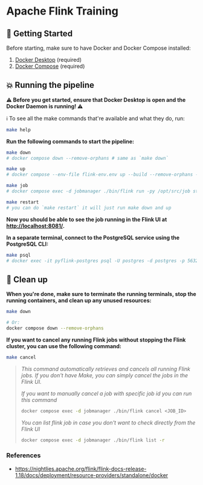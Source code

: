 # Apache Flink Training

## :pushpin: Getting Started

Before starting, make sure to have Docker and Docker Compose installed:

  1. [Docker Desktop](https://docs.docker.com/get-docker/) (required)
  2. [Docker Compose](https://docs.docker.com/compose/install/#installation-scenarios) (required)


## :boom: Running the pipeline

**:warning: Before you get started, ensure that Docker Desktop is open and the Docker Daemon is running! :warning:**


:information_source: To see all the make commands that're available and what they do, run:

  ```bash
  make help
  ```


**Run the following commands to start the pipeline:**

  ```bash
  make down
  # docker compose down --remove-orphans # same as `make down`

  make up
  # docker compose --env-file flink-env.env up --build --remove-orphans -d

  make job
  # docker compose exec -d jobmanager ./bin/flink run -py /opt/src/job start_job.py --pyFiles /opt/src

  make restart
  # you can do `make restart` it will just run make down and up
  ```


**Now you should be able to see the job running in the Flink UI at [http://localhost:8081/](http://localhost:8081/).**

**In a separate terminal, connect to the PostgreSQL service using the PostgreSQL CLI:**

  ```bash
  make psql
  # docker exec -it pyflink-postgres psql -U postgres -d postgres -p 5632
  ```


## :broom: Clean up

**When you're done, make sure to terminate the running terminals, stop the running containers, and clean up any unused resources:**
    
```bash
make down

# Or:
docker compose down --remove-orphans
```

**If you want to cancel any running Flink jobs without stopping the Flink cluster, you can use the following command:**

```bash
make cancel
```

> *This command automatically retrieves and cancels all running Flink jobs. If you don't have Make, you can simply cancel the jobs in the Flink UI.*
>
> *If you want to manually cancel a job with specific job id you can run this command*
> 
> ```bash
> docker compose exec -d jobmanager ./bin/flink cancel <JOB_ID>
> ```
>
> *You can list flink job in case you don't want to check directly from the Flink UI*
>
> ```bash
> docker compose exec -d jobmanager ./bin/flink list -r
> ```
>

### References
- https://nightlies.apache.org/flink/flink-docs-release-1.18/docs/deployment/resource-providers/standalone/docker
